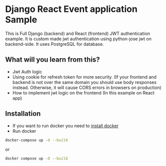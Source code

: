 # Django React Event application Sample

This is Full Django (backend) and React (frontend) JWT authentication example. It is custom made jwt authentication using python-jose jwt on backend-side. It uses PostgreSQL for database.

## What will you learn from this?
- Jwt Auth logic
- Using cookie for refresh token for more security. (If your frontend and backend is not over the same domain you should use body responses instead. Otherwise, it will cause CORS errors in browsers on production)
- How to implement jwt logic on the frontend (In this example on React app)

## Installation
- If you want to run docker you need to [install docker](https://docs.docker.com/engine/install/)
- Run docker
```bash
docker-compose up -d --build
```
or
```bash
docker compose up -d --build
